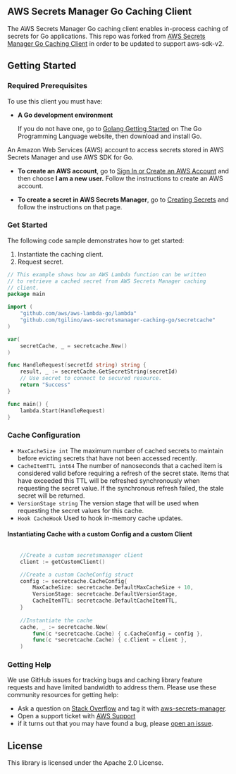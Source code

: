 ## AWS Secrets Manager Go Caching Client

The AWS Secrets Manager Go caching client enables in-process caching of secrets for Go applications. This repo was forked from [AWS Secrets Manager Go Caching Client](https://github.com/aws/aws-secretsmanager-caching-go/secretcache) in order to be updated to support aws-sdk-v2.

## Getting Started

### Required Prerequisites
To use this client you must have:

* **A Go development environment**

  If you do not have one, go to [Golang Getting Started](https://golang.org/doc/install) on The Go Programming Language website, then download and install Go.

An Amazon Web Services (AWS) account to access secrets stored in AWS Secrets Manager and use AWS SDK for Go.

* **To create an AWS account**, go to [Sign In or Create an AWS Account](https://portal.aws.amazon.com/gp/aws/developer/registration/index.html) and then choose **I am a new user.** Follow the instructions to create an AWS account.

* **To create a secret in AWS Secrets Manager**, go to [Creating Secrets](https://docs.aws.amazon.com/secretsmanager/latest/userguide/manage_create-basic-secret.html) and follow the instructions on that page.


### Get Started

The following code sample demonstrates how to get started:

1. Instantiate the caching client.
2. Request secret.

```go
// This example shows how an AWS Lambda function can be written
// to retrieve a cached secret from AWS Secrets Manager caching
// client.
package main

import (
	"github.com/aws/aws-lambda-go/lambda"
	"github.com/tgilino/aws-secretsmanager-caching-go/secretcache"
)

var(
	secretCache, _ = secretcache.New()
)

func HandleRequest(secretId string) string {
	result, _ := secretCache.GetSecretString(secretId)
	// Use secret to connect to secured resource.
	return "Success"
}

func main() {
	lambda.Start(HandleRequest)
}
```

### Cache Configuration
* `MaxCacheSize int` The maximum number of cached secrets to maintain before evicting secrets that have not been accessed recently.
* `CacheItemTTL int64` The number of nanoseconds that a cached item is considered valid before requiring a refresh of the secret state.  Items that have exceeded this TTL will be refreshed synchronously when requesting the secret value.  If the synchronous refresh failed, the stale secret will be returned.
* `VersionStage string` The version stage that will be used when requesting the secret values for this cache.
* `Hook CacheHook` Used to hook in-memory cache updates.

#### Instantiating Cache with a custom Config and a custom Client
```go

	//Create a custom secretsmanager client
	client := getCustomClient()

	//Create a custom CacheConfig struct
	config := secretcache.CacheConfig{
		MaxCacheSize: secretcache.DefaultMaxCacheSize + 10,
		VersionStage: secretcache.DefaultVersionStage,
		CacheItemTTL: secretcache.DefaultCacheItemTTL,
	}
	
	//Instantiate the cache
	cache, _ := secretcache.New(
		func(c *secretcache.Cache) { c.CacheConfig = config },
		func(c *secretcache.Cache) { c.Client = client },
	)
```

### Getting Help
We use GitHub issues for tracking bugs and caching library feature requests and have limited bandwidth to address them. Please use these community resources for getting help:
* Ask a question on [Stack Overflow](https://stackoverflow.com/) and tag it with [aws-secrets-manager](https://stackoverflow.com/questions/tagged/aws-secrets-manager).
* Open a support ticket with [AWS Support](https://console.aws.amazon.com/support/home#/)
* if it turns out that you may have found a bug, please [open an issue](https://github.com/aws/aws-secretsmanager-caching-python/issues/new).

## License

This library is licensed under the Apache 2.0 License. 